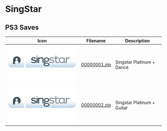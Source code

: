 # SingStar

## PS3 Saves

| Icon | Filename | Description |
|------|----------|-------------|
| ![SingStar](ICON0.PNG) | [00000001.zip](00000001.zip) | Singstar Platinum + Dance |
| ![SingStar](ICON0.PNG) | [00000002.zip](00000002.zip) | Singstar Platinum + Guitar |

